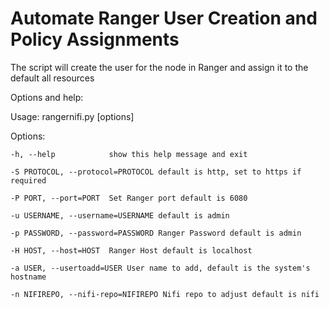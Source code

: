 # Automate Ranger User Creation and Policy Assignments

The script will create the user for the node in Ranger and assign it to the default all resources

Options and help:

Usage: rangernifi.py [options]

Options:

`-h, --help            show this help message and exit`

`-S PROTOCOL, --protocol=PROTOCOL default is http, set to https if required`

`-P PORT, --port=PORT  Set Ranger port default is 6080`

`-u USERNAME, --username=USERNAME default is admin`

`-p PASSWORD, --password=PASSWORD Ranger Password default is admin`

`-H HOST, --host=HOST  Ranger Host default is localhost`

`-a USER, --usertoadd=USER User name to add, default is the system's hostname`

`-n NIFIREPO, --nifi-repo=NIFIREPO Nifi repo to adjust default is nifi`
